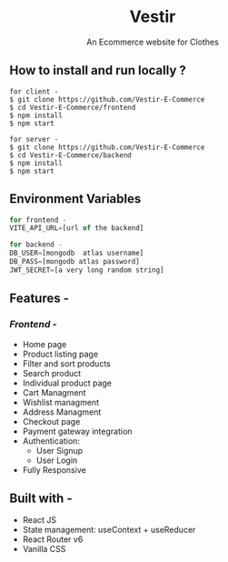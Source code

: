 <div align="center">
  
# Vestir
 An Ecommerce website for Clothes 
 
</div>
 

## **How to install and run locally ?**

```
for client - 
$ git clone https://github.com/Vestir-E-Commerce
$ cd Vestir-E-Commerce/frontend 
$ npm install
$ npm start

for server - 
$ git clone https://github.com/Vestir-E-Commerce
$ cd Vestir-E-Commerce/backend 
$ npm install
$ npm start
```

## **Environment Variables**
 ```js
for frontend - 
VITE_API_URL=[url of the backend]

for backend - 
DB_USER=[mongodb  atlas username]
DB_PASS=[mongodb atlas password]
JWT_SECRET=[a very long random string]
```

## **Features -**

### *Frontend -*
- Home page
- Product listing page
- Filter and sort products
- Search product
- Individual product page
- Cart Managment
- Wishlist managment
- Address Managment
- Checkout page
- Payment gateway integration
- Authentication:
  - User Signup
  - User Login
 - Fully Responsive

## **Built with -**

- React JS
- State management: useContext + useReducer
- React Router v6
- Vanilla CSS


